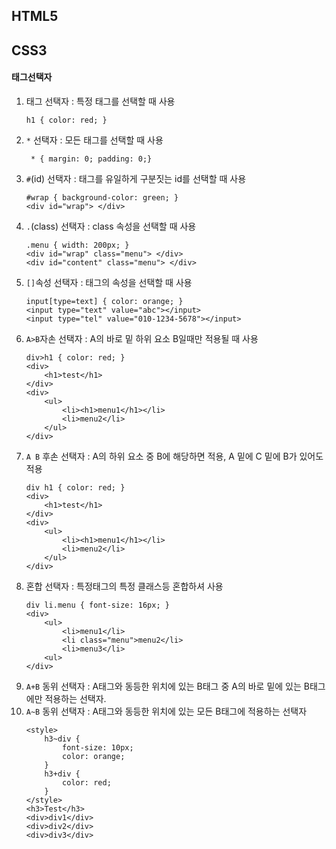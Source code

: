 ## HTML5

## CSS3
#### 태그선택자
1. 태그 선택자 : 특정 태그를 선택할 때 사용  
	```
	h1 { color: red; }
	```
2. `*` 선택자 : 모든 태그를 선택할 때 사용  
	```
	 * { margin: 0; padding: 0;}
	```
3. `#`(id) 선택자 : 태그를 유일하게 구분짓는 id를 선택할 때 사용  
	```
	#wrap { background-color: green; }
	<div id="wrap"> </div> 
	```
4. `.`(class) 선택자 : class 속성을 선택할 때 사용  
	```
	.menu { width: 200px; }
	<div id="wrap" class="menu"> </div>
	<div id="content" class="menu"> </div> 
	```
5. `[]`속성 선택자 : 태그의 속성을 선택할 때 사용  
	```
	input[type=text] { color: orange; }
	<input type="text" value="abc"></input>
	<input type="tel" value="010-1234-5678"></input>
	```
6. `A>B`자손 선택자 : A의 바로 밑 하위 요소 B일때만 적용될 때 사용  
	```
	div>h1 { color: red; }
	<div>
		<h1>test</h1>
	</div>
	<div>
		<ul>
			<li><h1>menu1</h1></li>
			<li>menu2</li>
		</ul>
	</div>
	```
7. `A B` 후손 선택자 : A의 하위 요소 중 B에 해당하면 적용, A 밑에 C 밑에 B가 있어도 적용  
	```
	div h1 { color: red; }
	<div>
		<h1>test</h1>
	</div>
	<div>
		<ul>
			<li><h1>menu1</h1></li>
			<li>menu2</li>
		</ul>
	</div>
	``` 
8. 혼합 선택자 : 특정태그의 특정 클래스등 혼합하셔 사용  
	```
	div li.menu { font-size: 16px; }
	<div>
		<ul>
			<li>menu1</li>
			<li class="menu">menu2</li>
			<li>menu3</li>
		<ul>
	</div>
	```
9. `A+B` 동위 선택자 : A태그와 동등한 위치에 있는 B태그 중 A의 바로 밑에 있는 B태그에만 적용하는 선택자.  
10. `A~B` 동위 선택자 : A태그와 동등한 위치에 있는 모든 B태그에 적용하는 선택자  
	```
	<style>
		h3~div {
			font-size: 10px;
			color: orange;
		}
		h3+div {
			color: red;
		}
	</style>
	<h3>Test</h3>
	<div>div1</div>
	<div>div2</div>
	<div>div3</div>
	```